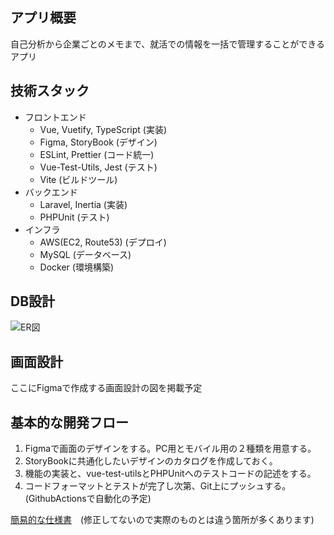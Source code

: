 ## アプリ概要

自己分析から企業ごとのメモまで、就活での情報を一括で管理することができるアプリ

## 技術スタック

* フロントエンド
  * Vue, Vuetify, TypeScript (実装)
  * Figma, StoryBook (デザイン)
  * ESLint, Prettier (コード統一)
  * Vue-Test-Utils, Jest (テスト)
  * Vite (ビルドツール)
* バックエンド
  * Laravel, Inertia (実装)
  * PHPUnit (テスト)
* インフラ
  * AWS(EC2, Route53) (デプロイ)
  * MySQL (データベース)
  * Docker (環境構築)

## DB設計

![ER図](https://github.com/IJproject/job-hunting-assistance/assets/113161429/a2d067ec-fea1-4962-a734-ad933f2bfe33)

## 画面設計

ここにFigmaで作成する画面設計の図を掲載予定

## 基本的な開発フロー

1. Figmaで画面のデザインをする。PC用とモバイル用の２種類を用意する。
2. StoryBookに共通化したいデザインのカタログを作成しておく。
3. 機能の実装と、vue-test-utilsとPHPUnitへのテストコードの記述をする。
4. コードフォーマットとテストが完了し次第、Git上にプッシュする。(GithubActionsで自動化の予定)

[簡易的な仕様書](https://docs.google.com/spreadsheets/d/1ipORPAk0xfJ4tmbIRVpkdpzZZPQWhMQMVK75dDDESas/edit#gid=682386544)　(修正してないので実際のものとは違う箇所が多くあります)
